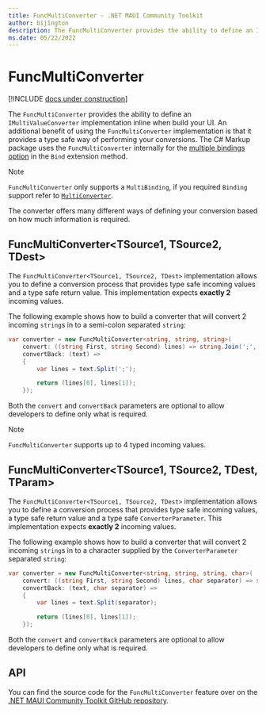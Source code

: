 ```yaml
---
title: FuncMultiConverter - .NET MAUI Community Toolkit
author: bijington
description: The FuncMultiConverter provides the ability to define an IMultiValueConverter implementation inline when build your UI.
ms.date: 05/22/2022
---
```


# FuncMultiConverter

[!INCLUDE [docs under construction](../../includes/preview-note.md)]

The `FuncMultiConverter` provides the ability to define an `IMultiValueConverter` implementation inline when build your UI. An additional benefit of using the `FuncMultiConverter` implementation is that it provides a type safe way of performing your conversions. The C# Markup package uses the `FuncMultiConverter` internally for the [multiple bindings option](../extensions/bindable-object-extensions.md#multiple-bindings) in the `Bind` extension method.

> [!NOTE]
> `FuncMultiConverter` only supports a `MultiBinding`, if you required `Binding` support refer to [`MultiConverter`](func-converter.md).

The converter offers many different ways of defining your conversion based on how much information is required.

## FuncMultiConverter&lt;TSource1, TSource2, TDest>

The `FuncMultiConverter<TSource1, TSource2, TDest>` implementation allows you to define a conversion process that provides type safe incoming values and a type safe return value. This implementation expects **exactly 2** incoming values.

The following example shows how to build a converter that will convert 2 incoming `string`s in to a semi-colon separated `string`:

```csharp
var converter = new FuncMultiConverter<string, string, string>(
    convert: ((string First, string Second) lines) => string.Join(';', lines.First, lines.Second),
    convertBack: (text) =>
    {
        var lines = text.Split(';');

        return (lines[0], lines[1]);
    });
```

Both the `convert` and `convertBack` parameters are optional to allow developers to define only what is required.

> [!NOTE]
> `FuncMultiConverter` supports up to 4 typed incoming values.

## FuncMultiConverter&lt;TSource1, TSource2, TDest, TParam>

The `FuncMultiConverter<TSource1, TSource2, TDest>` implementation allows you to define a conversion process that provides type safe incoming values, a type safe return value and a type safe `ConverterParameter`. This implementation expects **exactly 2** incoming values.

The following example shows how to build a converter that will convert 2 incoming `string`s in to a character supplied by the `ConverterParameter` separated `string`:

```csharp
var converter = new FuncMultiConverter<string, string, string, char>(
    convert: ((string First, string Second) lines, char separator) => string.Join(separator, lines.First, lines.Second),
    convertBack: (text, char separator) =>
    {
        var lines = text.Split(separator);

        return (lines[0], lines[1]);
    });
```

Both the `convert` and `convertBack` parameters are optional to allow developers to define only what is required.

## API

You can find the source code for the `FuncMultiConverter` feature over on the [.NET MAUI Community Toolkit GitHub repository](https://github.com/CommunityToolkit/Maui.Markup/blob/main/src/CommunityToolkit.Maui.Markup/FuncMultiConverter.cs).
